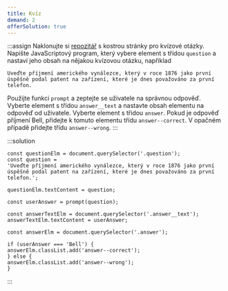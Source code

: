 ```yaml
---
title: Kvíz
demand: 2
offerSolution: true
---
```


:::assign
Naklonujte si [repozitář](https://github.com/Czechitas-podklady-WEB/kviz-zadani) s kostrou stránky pro kvízové otázky. Napište JavaScriptový program, který vybere element s třídou `question` a nastaví jeho obsah na nějakou kvízovou otázku, například

```
Uveďte příjmení amerického vynálezce, který v roce 1876 jako první úspěšně podal patent na zařízení, které je dnes považováno za první telefon.
```

Použijte funkci `prompt` a zeptejte se uživatele na správnou odpověď. Vyberte element s třídou `answer__text` a nastavte obsah elementu na odpověď od uživatele. Vyberte element s třidou `answer`. Pokud je odpověď příjmení Bell, přidejte k tomuto elementu třídu `answer--correct`. V opačném případě přidejte třídu `answer--wrong`.
:::

:::solution

```
const questionElm = document.querySelector('.question');
const question =
'Uveďte příjmení amerického vynálezce, který v roce 1876 jako první úspěšně podal patent na zařízení, které je dnes považováno za první telefon.';

questionElm.textContent = question;

const userAnswer = prompt(question);

const answerTextElm = document.querySelector('.answer__text');
answerTextElm.textContent = userAnswer;

const answerElm = document.querySelector('.answer');

if (userAnswer === 'Bell') {
answerElm.classList.add('answer--correct');
} else {
answerElm.classList.add('answer--wrong');
}
```

:::
